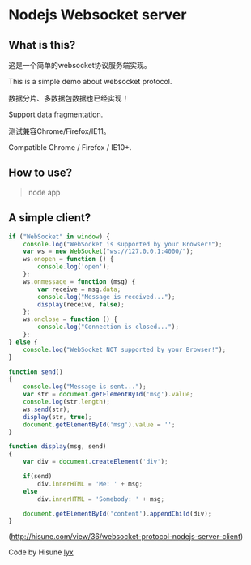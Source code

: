 # Nodejs Websocket server
## What is this?

这是一个简单的websocket协议服务端实现。

This is a simple demo about websocket protocol.

数据分片、多数据包数据也已经实现！

Support data fragmentation.

测试兼容Chrome/Firefox/IE11。

Compatible Chrome / Firefox / IE10+.

## How to use?

> node app

## A simple client?
```js
if ("WebSocket" in window) {
	console.log("WebSocket is supported by your Browser!");
	var ws = new WebSocket("ws://127.0.0.1:4000/");
	ws.onopen = function () {
		console.log('open');
	};
	ws.onmessage = function (msg) {
		var receive = msg.data;
		console.log("Message is received...");
		display(receive, false);
	};
	ws.onclose = function () {
		console.log("Connection is closed...");
	};
} else {
	console.log("WebSocket NOT supported by your Browser!");
}

function send()
{
	console.log("Message is sent...");
	var str = document.getElementById('msg').value;
	console.log(str.length);
	ws.send(str);
	display(str, true);
	document.getElementById('msg').value = '';
}

function display(msg, send)
{
	var div = document.createElement('div');

	if(send)
		div.innerHTML = 'Me: ' + msg;
	else
		div.innerHTML = 'Somebody: ' + msg;

	document.getElementById('content').appendChild(div);
}
```

(http://hisune.com/view/36/websocket-protocol-nodejs-server-client)

Code by Hisune [lyx](http://hisune.com)
